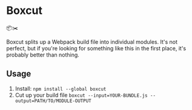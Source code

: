 Boxcut
======

📦✂️

Boxcut splits up a Webpack build file into individual modules. It's not perfect, but if you're looking for something like this in the first place, it's probably better than nothing.

Usage
-----

1. Install: `npm install --global boxcut`
2. Cut up your build file `boxcut --input=YOUR-BUNDLE.js --output=PATH/TO/MODULE-OUTPUT`
